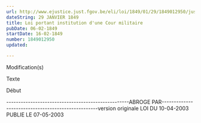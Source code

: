 ```yaml
---
url: http://www.ejustice.just.fgov.be/eli/loi/1849/01/29/1849012950/justel
dateString: 29 JANVIER 1849
title: Loi portant institution d'une Cour militaire
pubDate: 06-02-1849
startDate: 16-02-1849
number: 1849012950
updated: 

---
```


 
 Modification(s) 
 
 
 Texte 

 
 

 Début 
 

---------------------------------------------------ABROGE PAR---------------------------------------------------version originale LOI DU 10-04-2003 PUBLIE LE 07-05-2003


